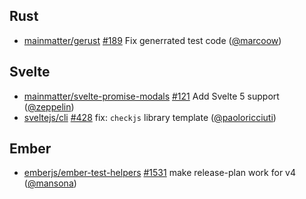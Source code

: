 ## Rust

- [mainmatter/gerust] [#189](https://github.com/mainmatter/gerust/pull/189) Fix generrated test code ([@marcoow])

## Svelte

- [mainmatter/svelte-promise-modals] [#121](https://github.com/mainmatter/svelte-promise-modals/pull/121) Add Svelte 5 support ([@zeppelin])
- [sveltejs/cli] [#428](https://github.com/sveltejs/cli/pull/428) fix: `checkjs` library template ([@paoloricciuti])

## Ember

- [emberjs/ember-test-helpers] [#1531](https://github.com/emberjs/ember-test-helpers/pull/1531) make release-plan work for v4 ([@mansona])

[@mansona]: https://github.com/mansona
[@marcoow]: https://github.com/marcoow
[@paoloricciuti]: https://github.com/paoloricciuti
[@zeppelin]: https://github.com/zeppelin
[emberjs/ember-test-helpers]: https://github.com/emberjs/ember-test-helpers
[mainmatter/gerust]: https://github.com/mainmatter/gerust
[mainmatter/svelte-promise-modals]: https://github.com/mainmatter/svelte-promise-modals
[sveltejs/cli]: https://github.com/sveltejs/cli
